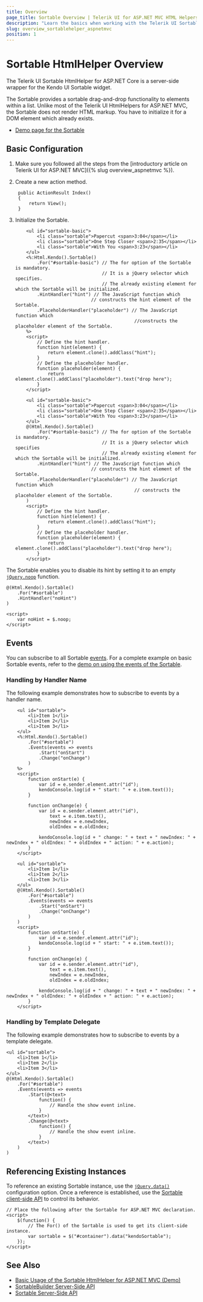 ```yaml
---
title: Overview
page_title: Sortable Overview | Telerik UI for ASP.NET MVC HTML Helpers
description: "Learn the basics when working with the Telerik UI Sortable widget for ASP.NET MVC."
slug: overview_sortablehelper_aspnetmvc
position: 1
---
```


# Sortable HtmlHelper Overview

The Telerik UI Sortable HtmlHelper for ASP.NET Core is a server-side wrapper for the Kendo UI Sortable widget.

The Sortable provides a sortable drag-and-drop functionality to elements within a list. Unlike most of the Telerik UI HtmlHelpers for ASP.NET MVC, the Sortable does not render HTML markup. You have to initialize it for a DOM element which already exists.

* [Demo page for the Sortable](https://demos.telerik.com/aspnet-mvc/sortable)

## Basic Configuration

1. Make sure you followed all the steps from the [introductory article on Telerik UI for ASP.NET MVC]({% slug overview_aspnetmvc %}).
1. Create a new action method.

        public ActionResult Index()
        {
            return View();
        }

1. Initialize the Sortable.

    ```ASPX
        <ul id="sortable-basic">
            <li class="sortable">Papercut <span>3:04</span></li>
            <li class="sortable">One Step Closer <span>2:35</span></li>
            <li class="sortable">With You <span>3:23</span></li>
        </ul>
        <%:Html.Kendo().Sortable()
            .For("#sortable-basic") // The for option of the Sortable is mandatory.
                                    // It is a jQuery selector which specifies.
                                    // The already existing element for which the Sortable will be initialized.
            .HintHandler("hint") // The JavaScript function which
                                // constructs the hint element of the Sortable.
            .PlaceholderHandler("placeholder") // The JavaScript function which
                                                //constructs the placeholder element of the Sortable.
        %>
        <script>
            // Define the hint handler.
            function hint(element) {
                return element.clone().addClass("hint");
            }
            // Define the placeholder handler.
            function placeholder(element) {
                return element.clone().addClass("placeholder").text("drop here");
            }
        </script>
    ```
    ```Razor
        <ul id="sortable-basic">
            <li class="sortable">Papercut <span>3:04</span></li>
            <li class="sortable">One Step Closer <span>2:35</span></li>
            <li class="sortable">With You <span>3:23</span></li>
        </ul>
        @(Html.Kendo().Sortable()
            .For("#sortable-basic") // The for option of the Sortable is mandatory.
                                    // It is a jQuery selector which specifies
                                    // The already existing element for which the Sortable will be initialized.
            .HintHandler("hint") // The JavaScript function which
                                // constructs the hint element of the Sortable.
            .PlaceholderHandler("placeholder") // The JavaScript function which
                                                // constructs the placeholder element of the Sortable.
        )
        <script>
            // Define the hint handler.
            function hint(element) {
                return element.clone().addClass("hint");
            }
            // Define the placeholder handler.
            function placeholder(element) {
                return element.clone().addClass("placeholder").text("drop here");
            }
        </script>
    ```

The Sortable enables you to disable its hint by setting it to an empty [`jQuery.noop`](http://api.jquery.com/jQuery.noop/) function.

    @(Html.Kendo().Sortable()
        .For("#sortable")
        .HintHandler("noHint")
    )

    <script>
        var noHint = $.noop;
    </script>

## Events

You can subscribe to all Sortable [events](/api/sortable). For a complete example on basic Sortable events, refer to the [demo on using the events of the Sortable](https://demos.telerik.com/aspnet-mvc/sortable/events).

### Handling by Handler Name

The following example demonstrates how to subscribe to events by a handler name.

```ASPX
    <ul id="sortable">
        <li>Item 1</li>
        <li>Item 2</li>
        <li>Item 3</li>
    </ul>
    <%:Html.Kendo().Sortable()
        .For("#sortable")
        .Events(events => events
            .Start("onStart")
            .Change("onChange")
        )
    %>
    <script>
        function onStart(e) {
            var id = e.sender.element.attr("id");
            kendoConsole.log(id + " start: " + e.item.text());
        }

        function onChange(e) {
            var id = e.sender.element.attr("id"),
                text = e.item.text(),
                newIndex = e.newIndex,
                oldIndex = e.oldIndex;

            kendoConsole.log(id + " change: " + text + " newIndex: " + newIndex + " oldIndex: " + oldIndex + " action: " + e.action);
        }
    </script>
```
```Razor
    <ul id="sortable">
        <li>Item 1</li>
        <li>Item 2</li>
        <li>Item 3</li>
    </ul>
    @(Html.Kendo().Sortable()
        .For("#sortable")
        .Events(events => events
            .Start("onStart")
            .Change("onChange")
        )
    )
    <script>
        function onStart(e) {
            var id = e.sender.element.attr("id");
            kendoConsole.log(id + " start: " + e.item.text());
        }

        function onChange(e) {
            var id = e.sender.element.attr("id"),
                text = e.item.text(),
                newIndex = e.newIndex,
                oldIndex = e.oldIndex;

            kendoConsole.log(id + " change: " + text + " newIndex: " + newIndex + " oldIndex: " + oldIndex + " action: " + e.action);
        }
    </script>
```

### Handling by Template Delegate

The following example demonstrates how to subscribe to events by a template delegate.

    <ul id="sortable">
        <li>Item 1</li>
        <li>Item 2</li>
        <li>Item 3</li>
    </ul>
    @(Html.Kendo().Sortable()
        .For("#sortable")
        .Events(events => events
            .Start(@<text>
                function() {
                    // Handle the show event inline.
                }
            </text>)
            .Change(@<text>
                function() {
                    // Handle the show event inline.
                }
            </text>)
        )
    )

## Referencing Existing Instances

To reference an existing Sortable instance, use the [`jQuery.data()`](http://api.jquery.com/jQuery.data/) configuration option. Once a reference is established, use the [Sortable client-side API](http://docs.telerik.com/kendo-ui/api/javascript/ui/sortable#methods) to control its behavior.

    // Place the following after the Sortable for ASP.NET MVC declaration.
    <script>
        $(function() {
            // The For() of the Sortable is used to get its client-side instance.
            var sortable = $("#container").data("kendoSortable");
        });
    </script>

## See Also

* [Basic Usage of the Sortable HtmlHelper for ASP.NET MVC (Demo)](https://demos.telerik.com/aspnet-mvc/sortable/index)
* [SortableBuilder Server-Side API](http://docs.telerik.com/aspnet-mvc/api/Kendo.Mvc.UI.Fluent/SortableBuilder)
* [Sortable Server-Side API](/api/sortable)
